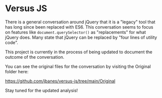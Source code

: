 # Versus JS

There is a general conversation around jQuery that it is a "legacy" tool that has long since been replaced with ES6. This conversation seems to focus on features like ```document.querySelector()``` as "replacements" for what jQuery does. Many state that jQuery can be replaced by "four lines of utility code". 

This project is currently in the process of being updated to document the outcome of the conversation.

You can see the original files for the conversation by visiting the Original folder here:

https://github.com/jbanes/versus-js/tree/main/Original

Stay tuned for the updated analysis!

